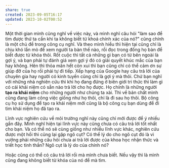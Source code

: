 ```yaml
---
share: true
created: 2023-09-05T16:17
updated: 2023-10-02T00:52
---
```

Một thời gian mình cũng nghĩ về việc này, và mình nghĩ câu hỏi "làm sao để tìm được thứ ta cần khi ta không biết từ khoá chính xác của nó?" cũng chính là một chủ đề trong công cụ nghĩ. Và theo mình hiểu thì hiện tại cũng chỉ là chịu khó lần mò để xem người ta bàn thế nào, rồi đọc trong đống họ bàn để biết được từ khóa thôi. Rốt cuộc thì tất cả những gì bạn có từ bên ngoài là gợi ý, và bạn phải tự đánh giá xem gợi ý đó có giải quyết khúc mắc của bạn hay không. Hên thì thỏa mãn hết còn xui thì bạn cũng chỉ có thể cảm ơn sự giúp đỡ của họ rồi phải tự đi tiếp. Xếp hạng của Google hay câu trả lời của chuyên gia hay người có kinh tuyến cũng chỉ là gợi ý mà thôi. Chứ bạn nghĩ với những nhà nghiên cứu thì khi họ đang đứng ở biên giới tri thức thì làm gì có cái khái niệm có sẵn nào trả lời cho họ được. Họ chính là những người **tạo ra khái niệm** cho những người như chúng ta xài. Thì về bản chất mình cũng đang làm công việc giống như họ thôi, chỉ là đi sau họ thôi. Bộ công cụ họ sử dụng để tạo ra khái niệm mới cũng là bộ công cụ bạn dùng để đi tìm khái niệm họ đã tạo ra. 

Lĩnh vực nghiên cứu về môi trường nghĩ này cũng chỉ mới được để ý nhiều gần đây. Mình nghĩ hiện tại lĩnh vực này cũng chưa có câu trả lời tốt nhất cho bạn. Và có thể nó sẽ cùng giống như nhiều lĩnh vực khác, nghiên cứu được một hồi thì cũng lại gặp ngõ cụt? Có thể lý do cho ngõ cụt đó là vì vướng phải những câu hỏi chưa ai trả lời được của khoa học nhận thức và triết học tinh thần? Ngõ cụt là lý do của chính nó?

Hoặc cũng có thể có câu trả lời rồi mà mình chưa biết. Nếu vậy thì là mình cũng đang không biết từ khóa của nó để mà tìm.